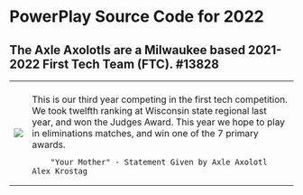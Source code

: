 # PowerPlay Source Code for 2022
## The Axle Axolotls are a Milwaukee based 2021-2022 First Tech Team (FTC). #13828
<table>
  <tr>
    <td>
            <img src="https://user-images.githubusercontent.com/64339630/142298108-c8016318-a395-4e97-905b-0ed22e7263e8.png">
    </td>
    <td>
        <br>This is our third year competing in the first tech competition.  We took twelfth ranking at Wisconsin state regional last year, and won the Judges Award. This year we hope to play in eliminations matches, and win one of the 7 primary awards.
        
        "Your Mother" - Statement Given by Axle Axolotl Alex Krostag
  </tr>
  </table>
